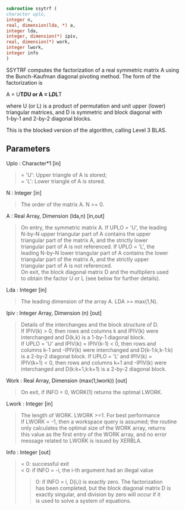 ```fortran  
subroutine ssytrf (  
character uplo,  
integer n,  
real, dimension(lda, *) a,  
integer lda,  
integer, dimension(*) ipiv,  
real, dimension(*) work,  
integer lwork,  
integer info  
)  
```  
  
SSYTRF computes the factorization of a real symmetric matrix A using  
the Bunch-Kaufman diagonal pivoting method.  The form of the  
factorization is  
  
A = U**T*D*U  or  A = L*D*L**T  
  
where U (or L) is a product of permutation and unit upper (lower)  
triangular matrices, and D is symmetric and block diagonal with  
1-by-1 and 2-by-2 diagonal blocks.  
  
This is the blocked version of the algorithm, calling Level 3 BLAS.  
  
## Parameters  
Uplo : Character*1 [in]  
> = 'U':  Upper triangle of A is stored;  
> = 'L':  Lower triangle of A is stored.  
  
N : Integer [in]  
> The order of the matrix A.  N >= 0.  
  
A : Real Array, Dimension (lda,n) [in,out]  
> On entry, the symmetric matrix A.  If UPLO = 'U', the leading  
> N-by-N upper triangular part of A contains the upper  
> triangular part of the matrix A, and the strictly lower  
> triangular part of A is not referenced.  If UPLO = 'L', the  
> leading N-by-N lower triangular part of A contains the lower  
> triangular part of the matrix A, and the strictly upper  
> triangular part of A is not referenced.  
> On exit, the block diagonal matrix D and the multipliers used  
> to obtain the factor U or L (see below for further details).  
  
Lda : Integer [in]  
> The leading dimension of the array A.  LDA >= max(1,N).  
  
Ipiv : Integer Array, Dimension (n) [out]  
> Details of the interchanges and the block structure of D.  
> If IPIV(k) > 0, then rows and columns k and IPIV(k) were  
> interchanged and D(k,k) is a 1-by-1 diagonal block.  
> If UPLO = 'U' and IPIV(k) = IPIV(k-1) < 0, then rows and  
> columns k-1 and -IPIV(k) were interchanged and D(k-1:k,k-1:k)  
> is a 2-by-2 diagonal block.  If UPLO = 'L' and IPIV(k) =  
> IPIV(k+1) < 0, then rows and columns k+1 and -IPIV(k) were  
> interchanged and D(k:k+1,k:k+1) is a 2-by-2 diagonal block.  
  
Work : Real Array, Dimension (max(1,lwork)) [out]  
> On exit, if INFO = 0, WORK(1) returns the optimal LWORK.  
  
Lwork : Integer [in]  
> The length of WORK.  LWORK >=1.  For best performance  
> If LWORK = -1, then a workspace query is assumed; the routine  
> only calculates the optimal size of the WORK array, returns  
> this value as the first entry of the WORK array, and no error  
> message related to LWORK is issued by XERBLA.  
  
Info : Integer [out]  
> = 0:  successful exit  
> < 0:  if INFO = -i, the i-th argument had an illegal value  
> > 0:  if INFO = i, D(i,i) is exactly zero.  The factorization  
> has been completed, but the block diagonal matrix D is  
> exactly singular, and division by zero will occur if it  
> is used to solve a system of equations.  
  
